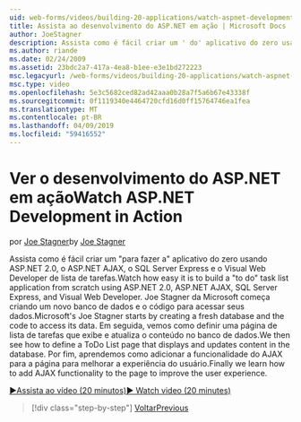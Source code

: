 ```yaml
---
uid: web-forms/videos/building-20-applications/watch-aspnet-development-in-action
title: Assista ao desenvolvimento do ASP.NET em ação | Microsoft Docs
author: JoeStagner
description: Assista como é fácil criar um ' do' aplicativo do zero usando ASP.NET 2.0, o ASP.NET AJAX, o SQL Server Express e o Visual Web Developer de lista de tarefas. MIC...
ms.author: riande
ms.date: 02/24/2009
ms.assetid: 23bdc2a7-417a-4ea8-b1ee-e3e1bd272223
msc.legacyurl: /web-forms/videos/building-20-applications/watch-aspnet-development-in-action
msc.type: video
ms.openlocfilehash: 5e3c5682ced82ad42aaa0b28a7f5a6b67e43338f
ms.sourcegitcommit: 0f1119340e4464720cfd16d0ff15764746ea1fea
ms.translationtype: MT
ms.contentlocale: pt-BR
ms.lasthandoff: 04/09/2019
ms.locfileid: "59416552"
---
```

# <a name="watch-aspnet-development-in-action"></a><span data-ttu-id="9eb35-104">Ver o desenvolvimento do ASP.NET em ação</span><span class="sxs-lookup"><span data-stu-id="9eb35-104">Watch ASP.NET Development in Action</span></span>

<span data-ttu-id="9eb35-105">por [Joe Stagner](https://github.com/JoeStagner)</span><span class="sxs-lookup"><span data-stu-id="9eb35-105">by [Joe Stagner](https://github.com/JoeStagner)</span></span>

<span data-ttu-id="9eb35-106">Assista como é fácil criar um "para fazer a" aplicativo do zero usando ASP.NET 2.0, o ASP.NET AJAX, o SQL Server Express e o Visual Web Developer de lista de tarefas.</span><span class="sxs-lookup"><span data-stu-id="9eb35-106">Watch how easy it is to build a "to do" task list application from scratch using ASP.NET 2.0, ASP.NET AJAX, SQL Server Express, and Visual Web Developer.</span></span> <span data-ttu-id="9eb35-107">Joe Stagner da Microsoft começa criando um novo banco de dados e o código para acessar seus dados.</span><span class="sxs-lookup"><span data-stu-id="9eb35-107">Microsoft's Joe Stagner starts by creating a fresh database and the code to access its data.</span></span> <span data-ttu-id="9eb35-108">Em seguida, vemos como definir uma página de lista de tarefas que exibe e atualiza o conteúdo no banco de dados.</span><span class="sxs-lookup"><span data-stu-id="9eb35-108">We then see how to define a ToDo List page that displays and updates content in the database.</span></span> <span data-ttu-id="9eb35-109">Por fim, aprendemos como adicionar a funcionalidade do AJAX para a página para melhorar a experiência do usuário.</span><span class="sxs-lookup"><span data-stu-id="9eb35-109">Finally we learn how to add AJAX functionality to the page to improve the user experience.</span></span>

[<span data-ttu-id="9eb35-110">&#9654;Assista ao vídeo (20 minutos)</span><span class="sxs-lookup"><span data-stu-id="9eb35-110">&#9654; Watch video (20 minutes)</span></span>](https://channel9.msdn.com/Blogs/ASP-NET-Site-Videos/watch-aspnet-development-in-action)

> [!div class="step-by-step"]
> [<span data-ttu-id="9eb35-111">Voltar</span><span class="sxs-lookup"><span data-stu-id="9eb35-111">Previous</span></span>](lesson-8-working-with-the-gridview-and-formview.md)
